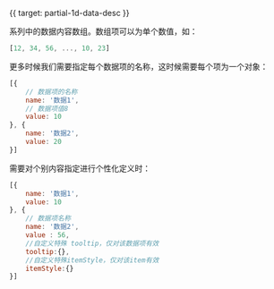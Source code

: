 {{ target: partial-1d-data-desc }}

系列中的数据内容数组。数组项可以为单个数值，如：
```js
[12, 34, 56, ..., 10, 23]
```

更多时候我们需要指定每个数据项的名称，这时候需要每个项为一个对象：
```js
[{
    // 数据项的名称
    name: '数据1',
    // 数据项值8
    value: 10
}, {
    name: '数据2',
    value: 20
}]
```

需要对个别内容指定进行个性化定义时：

```js
[{
    name: '数据1',
    value: 10
}, {
    // 数据项名称
    name: '数据2',
    value : 56,
    //自定义特殊 tooltip，仅对该数据项有效
    tooltip:{},
    //自定义特殊itemStyle，仅对该item有效
    itemStyle:{}
}]
```